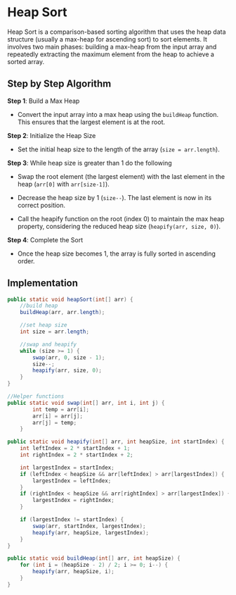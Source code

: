 # Heap Sort

Heap Sort is a comparison-based sorting algorithm that uses the heap data structure (usually a max-heap for ascending sort) to sort elements. It involves two main phases: building a max-heap from the input array and repeatedly extracting the maximum element from the heap to achieve a sorted array.

## Step by Step Algorithm

**Step 1**: Build a Max Heap

- Convert the input array into a max heap using the `buildHeap` function. This ensures that the largest element is at the root.

**Step 2**: Initialize the Heap Size

- Set the initial heap size to the length of the array (`size = arr.length`).

**Step 3**: While heap size is greater than 1 do the following

- Swap the root element (the largest element) with the last element in the heap (`arr[0]` with `arr[size-1]`).

- Decrease the heap size by 1 (`size--`). The last element is now in its correct position.

- Call the heapify function on the root (index 0) to maintain the max heap property, considering the reduced heap size (`heapify(arr, size, 0)`).

**Step 4**: Complete the Sort

- Once the heap size becomes 1, the array is fully sorted in ascending order.

## Implementation

```java
public static void heapSort(int[] arr) {
    //build heap
    buildHeap(arr, arr.length);

    //set heap size
    int size = arr.length;

    //swap and heapify
    while (size >= 1) {
        swap(arr, 0, size - 1);
        size--;
        heapify(arr, size, 0);
    }
}

//Helper functions
public static void swap(int[] arr, int i, int j) {
        int temp = arr[i];
        arr[i] = arr[j];
        arr[j] = temp;
    }

public static void heapify(int[] arr, int heapSize, int startIndex) {
    int leftIndex = 2 * startIndex + 1;
    int rightIndex = 2 * startIndex + 2;

    int largestIndex = startIndex;
    if (leftIndex < heapSize && arr[leftIndex] > arr[largestIndex]) {
        largestIndex = leftIndex;
    }
    if (rightIndex < heapSize && arr[rightIndex] > arr[largestIndex]) {
        largestIndex = rightIndex;
    }

    if (largestIndex != startIndex) {
        swap(arr, startIndex, largestIndex);
        heapify(arr, heapSize, largestIndex);
    }
}

public static void buildHeap(int[] arr, int heapSize) {
    for (int i = (heapSize - 2) / 2; i >= 0; i--) {
        heapify(arr, heapSize, i);
    }
}
```
